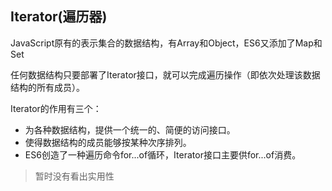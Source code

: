 ## Iterator(遍历器)

JavaScript原有的表示集合的数据结构，有Array和Object，ES6又添加了Map和Set

任何数据结构只要部署了Iterator接口，就可以完成遍历操作（即依次处理该数据结构的所有成员）。

Iterator的作用有三个：

- 为各种数据结构，提供一个统一的、简便的访问接口。
- 使得数据结构的成员能够按某种次序排列。
- ES6创造了一种遍历命令for...of循环，Iterator接口主要供for...of消费。


> 暂时没有看出实用性